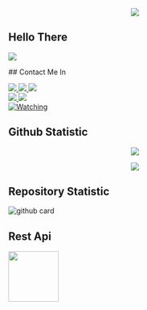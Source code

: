 </h1>
<p align="center">
  <img src="https://i.ibb.co/cyM9YyH/logoku.jpg" />
</p>

## Hello There
<a href="//youtube.com/c/ZEROBOT7"><img align="center" src="https://cardivo.vercel.app/api?name=ZeroChanBot&description=Halo,%20I%27m%20Nathan%20dan%20saya%20masih%20programer%20pemula%20Nice%20to%20meet%20you%20%F0%9F%91%8B&image=https://avatars.githubusercontent.com/ZeroChanBot&usqp=CAU&backgroundColor=%23ecf0f1&youtube=ZEROBOT&github=ZeroChanBot&pattern=ticTacToe&colorPattern=%23eaeaea&site=webraku.xyz"/></a>
</p>
## Contact Me In

  <a href="https://instagram.com/nathanaelhananta"><img src="https://img.shields.io/badge/Instagram-E4405F?style=for-the-badge&logo=instagram&logoColor=white"/> 
  <a href="https://wa.me/6287834993722/"><img src="https://img.shields.io/badge/WhatsApp-25D366?style=for-the-badge&logo=whatsapp&logoColor=white" />
<a href="https://youtu.be/lLodz2UzUNg"><img src="https://img.shields.io/badge/YouTube-ZEROBOT-ff0000?style=for-the-badge&logo=youtube&logoColor=ff0000&link=https://youtube.com/c/ZEROBOT7" /><br>
   <a href="https://github.com/ZeroChanBot"><img src="https://img.shields.io/badge/-GitHub-black?style=flat-square&logo=github" /> 
  <a href="https://youtube.com/c/ZEROBOT7"><img src="https://img.shields.io/youtube/channel/subscribers/UC7SydwUESoyOQ3qZZuoaNHw?style=social" /> <br>
  <a href="https://komarev.com/ghpvc/?username=ZeroChanBot&color=blue&style=flat-square&label=Profile+Views"><img title="Watching" src="https://komarev.com/ghpvc/?username=ZeroChan&color=blue&style=flat-square&label=Profile+View"></a>
  </p>

## Github Statistic

<p align="center"><a href="https://github.com/ZeroChanBot"><img src="https://github-readme-stats.vercel.app/api?username=ZeroChanBot&show_icons=true&theme=radical"></a></p>
<p align="center"><a href="https://github.com/ZeroChanBot"><img src="https://github-readme-stats.vercel.app/api/top-langs/?username=ZeroChanBot&theme=radical&layout=compact"></a></p> 

## Repository Statistic
![github card](https://github-readme-stats.vercel.app/api/pin/?username=ZeroChanBot&repo=tesapi&theme=dark)

## Rest Api
<a href="https://webraku.xyz"><img src="https://i.ibb.co/cyM9YyH/logoku.jpg" width="100" height="100"></a> 

